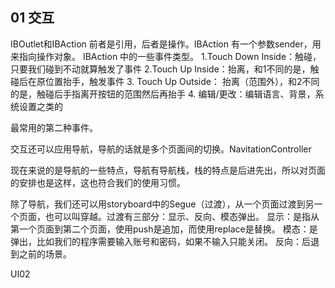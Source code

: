 01 交互
----------
IBOutlet和IBAction 前者是引用，后者是操作。IBAction 有一个参数sender，用来指向操作对象。
IBAction 中的一些事件类型。
1.Touch Down Inside：触碰，只要我们碰到不动就算触发了事件
2.Touch Up  Inside：抬离，和1不同的是，触碰后在原位置抬手，触发事件
3. Touch Up Outside： 抬离（范围外），和2不同的是，触碰后手指离开按钮的范围然后再抬手
4. 编辑/更改：编辑语言、背景，系统设置之类的

最常用的第二种事件。

交互还可以应用导航，导航的话就是多个页面间的切换。NavitationController

现在来说的是导航的一些特点，导航有导航栈，栈的特点是后进先出，所以对页面的安排也是这样，这也符合我们的使用习惯。

除了导航，我们还可以用storyboard中的Segue（过渡），从一个页面过渡到另一个页面，也可以叫穿越。过渡有三部分：显示、反向、模态弹出。
    显示：是指从第一个页面到第二个页面，使用push是追加，而使用replace是替换。 
    模态：是弹出，比如我们的程序需要输入账号和密码，如果不输入只能关闭。
    反向：后退到之前的场景。
    
    
UI02

    
    
    
    
    
    
    
    
    
    
    
    
    
    
    
    
    
    
    
    
    
    
    








